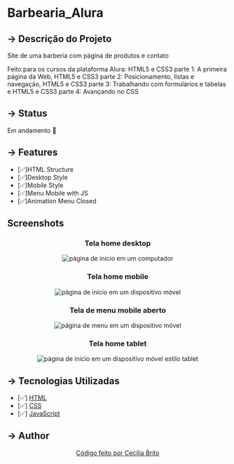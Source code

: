 # Barbearia_Alura

## → Descrição do Projeto

<p>Site de uma barberia com página de produtos e contato</p>

<p>Feito para os cursos da plataforma Alura: HTML5 e CSS3 parte 1: A primeira página da Web, HTML5 e CSS3 parte 2: Posicionamento, listas e navegação, HTML5 e CSS3 parte 3: Trabalhando com formulários e tabelas e HTML5 e CSS3 parte 4: Avançando no CSS</p>

## → Status

<p>Em andamento 🚀</p>

## → Features
<ul>
<li>[✅]HTML Structure</li>
<li>[✅]Desktop Style</li>
<li>[✅]Mobile Style</li>
<li>[✅]Menu Mobile with JS</li>
 <li>[✅]Animation Menu Closed</li>
</ul>

## Screenshots

<div align="center">
  <h3>Tela home desktop</h3>
    <img src='/screenshots/print-home.png' alt='página de início em um computador'>
</div>

<div align="center">
  <h3>Tela home mobile</h3>
    <img src='/screenshots/mobile-home.png' alt='página de inicio em um dispositivo móvel'>
</div>

<div align="center">
  <h3>Tela de menu mobile aberto</h3>
    <img src='/screenshots/menu-mobile.png' alt='página de menu em um dispositivo móvel'>
</div>

<div align="center">
  <h3>Tela home tablet</h3>
    <img src='/screenshots/Captura de tela 2021-11-18 100350.png' alt='página de inicio em um dispositivo móvel estilo tablet'>
</div>

## → Tecnologias Utilizadas

- [✅] [HTML](https://developer.mozilla.org/pt-BR/docs/Web/HTML)
- [✅] [CSS](https://developer.mozilla.org/pt-BR/docs/Web/CSS)
- [✅] [JavaScript](https://developer.mozilla.org/pt-BR/docs/Web/JavaScript)

## → Author

<p align='center'><a href="https://www.linkedin.com/in/cec%C3%ADlia-brito-santos-a22193170/">Código feito por Cecília Brito</a></p>
